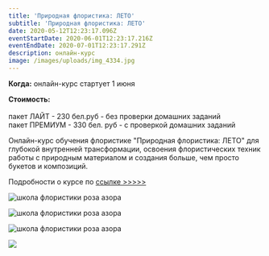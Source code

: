 ```yaml
---
title: 'Природная флористика: ЛЕТО'
subtitle: 'Природная флористика: ЛЕТО'
date: 2020-05-12T12:23:17.096Z
eventStartDate: 2020-06-01T12:23:17.216Z
eventEndDate: 2020-07-01T12:23:17.291Z
description: онлайн-курс
image: /images/uploads/img_4334.jpg
---
```

**Когда:** онлайн-курс стартует 1 июня

**Стоимость:** \
\
пакет ЛАЙТ - 230 бел.руб - без проверки домашних заданий\
пакет ПРЕМИУМ - 330 бел. руб - с проверкой домашних заданий



Онлайн-курс обучения флористике "Природная флористика: ЛЕТО" для глубокой внутренней трансформации, освоения флористических техник работы с природным материалом и создания больше, чем просто букетов и композиций.



Подробности о курсе по [ссылке >>>>>](http://online.rozaazora.by/nature)



![школа флористики роза азора](/images/uploads/000.jpg "школа флористики роза азора")

![школа флористики роза азора](/images/uploads/02.jpg "школа флористики роза азора")

![школа флористики роза азора](/images/uploads/img_4412.jpg "школа флористики роза азора")

![](/images/uploads/img_4384.jpg)
